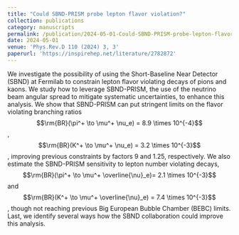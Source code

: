 ```yaml
---
title: "Could SBND-PRISM probe lepton flavor violation?"
collection: publications
category: manuscripts
permalink: /publication/2024-05-01-Could-SBND-PRISM-probe-lepton-flavor-violation
date: 2024-05-01
venue: 'Phys.Rev.D 110 (2024) 3, 3'
paperurl: 'https://inspirehep.net/literature/2782872'
---
```



We investigate the possibility of using the Short-Baseline Near Detector (SBND) at Fermilab to constrain lepton flavor violating decays of pions and kaons. We study how to leverage SBND-PRISM, the use of the neutrino beam angular spread to mitigate systematic uncertainties, to enhance this analysis. We show that SBND-PRISM can put stringent limits on the flavor violating branching ratios $$\rm{BR}(\pi^+ \to \mu^+ \nu_e) = 8.9 \times 10^{-4}$$, $$\rm{BR}(K^+ \to \mu^+ \nu_e) = 3.2 \times 10^{-3}$$, improving previous constraints by factors 9 and 1.25, respectively. We also estimate the SBND-PRISM sensitivity to lepton number violating decays, $$\rm{BR}(\pi^+ \to \mu^+ \overline{\nu}_e)= 2.1 \times 10^{-3}$$ and  $$\rm{BR}(K^+ \to \mu^+ \overline{\nu}_e) = 7.4 \times 10^{-3}$$, though not reaching previous Big European Bubble Chamber (BEBC) limits. Last, we identify several ways how the SBND collaboration could improve this analysis.
